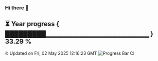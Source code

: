 ### Hi there 👋
⏳ Year progress { █████████▁▁▁▁▁▁▁▁▁▁▁▁▁▁▁▁▁▁▁▁▁ } 33.29 %
---
⏰ Updated on Fri, 02 May 2025 12:16:23 GMT
![Progress Bar CI](https://github.com/Moyi321/Moyi321/workflows/Progress%20Bar%20CI/badge.svg)
